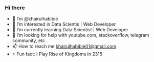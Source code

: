 ### Hi there

- 👋 I’m @khairulhabibie
- 👀 I’m interested in Data Scientis | Web Developer
- 🌱 I’m currently learning Data Scientist | Web Developer
- 🤔 I’m looking for help with youtube.com, stackoverflow, telegram community, etc
- 📫 How to reach me khairulhabibie01@gmail.com
- ⚡ Fun fact: I Play Rise of Kingdoms in 2315

<!--
**khairulhabibie/khairulhabibie** is a ✨ _special_ ✨ repository because its `README.md` (this file) appears on your GitHub profile.

Here are some ideas to get you started:

👋 Hi, I’m @khairulhabibie
👀 I’m interested in Data Scientis
🌱 I’m currently learning Data Scientist
🤔 I’m looking for help with youtube.com, stackoverflow, telegram community, etc
📫 How to reach me khairulhabibie01@gmail.com
⚡ Fun fact: I Play Rise of Kingdoms
-->
